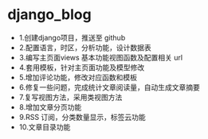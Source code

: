 # django_blog

* 1.创建django项目，推送至 github
* 2.配置语言，时区，分析功能，设计数据表
* 3.编写主页面views 基本功能视图函数及配置相关 url
* 4.套用模板，针对主页面功能及模型修改
* 5.增加评论功能，修改对应函数和模板
* 6.修复一些问题，完成统计文章阅读量，自动生成文章摘要
* 7.复写视图方法，采用类视图方法
* 8.增加文章分页功能
* 9.RSS 订阅，分类数量显示，标签云功能
* 10.文章目录功能
